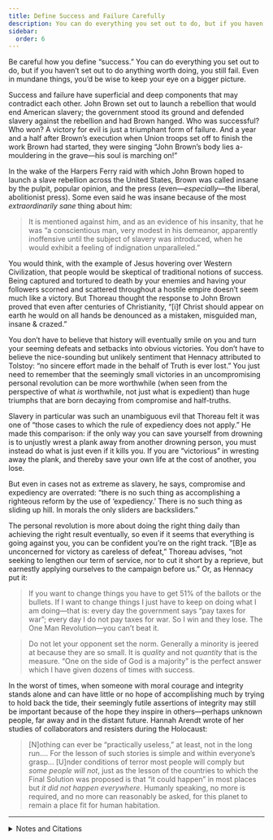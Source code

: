 ```yaml
---
title: Define Success and Failure Carefully
description: You can do everything you set out to do, but if you haven’t set out to do anything worth doing, you still fail.
sidebar:
  order: 6
---
```

Be careful how you define “success.”
You can do everything you set out to do, but if you haven’t set out to do anything worth doing, you still fail.
Even in mundane things, you’d be wise to keep your eye on a bigger picture.

Success and failure have superficial and deep components that may contradict each other.
John Brown set out to launch a rebellion that would end American slavery; the government stood its ground and defended slavery against the rebellion and had Brown hanged.
Who was successful? Who won?
A victory for evil is just a triumphant form of failure.
And a year and a half after Brown’s execution when Union troops set off to finish the work Brown had started, they were singing “John Brown’s body lies a-mouldering in the grave—his soul is marching on!”

In the wake of the Harpers Ferry raid with which John Brown hoped to launch a slave rebellion across the United States, Brown was called insane by the pulpit, popular opinion, and the press (even—<em>especially</em>—the liberal, abolitionist press).
Some even said he was insane because of the most <em>extraordinarily sane</em> thing about him:

> It is mentioned against him, and as an evidence of his insanity, that he was “a conscientious man, very modest in his demeanor, apparently inoffensive until the subject of slavery was introduced, when he would exhibit a feeling of indignation unparalleled.”

You would think, with the example of Jesus hovering over Western Civilization, that people would be skeptical of traditional notions of success.
Being captured and tortured to death by your enemies and having your followers scorned and scattered throughout a hostile empire doesn’t seem much like a victory.
But Thoreau thought the response to John Brown proved that even after centuries of Christianity, “[i]f Christ should appear on earth he would on all hands be denounced as a mistaken, misguided man, insane & crazed.”

You don’t have to believe that history will eventually smile on you and turn your seeming defeats and setbacks into obvious victories.
You don’t have to believe the nice-sounding but unlikely sentiment that Hennacy attributed to Tolstoy: “no sincere effort made in the behalf of Truth is ever lost.”
You just need to remember that the seemingly small victories in an uncompromising personal revolution can be more worthwhile (when seen from the perspective of what <em>is</em> worthwhile, not just what is expedient) than huge triumphs that are born decaying from compromise and half-truths.

Slavery in particular was such an unambiguous evil that Thoreau felt it was one of “those cases to which the rule of expediency does not apply.”
He made this comparison: if the only way you can save yourself from drowning is to unjustly wrest a plank away from another drowning person, you must instead do what is just even if it kills you.
If you are “victorious” in wresting away the plank, and thereby save your own life at the cost of another, you lose.

But even in cases not as extreme as slavery, he says, compromise and expediency are overrated: “there is no such thing as accomplishing a righteous reform by the use of ‘expediency.’
There is no such thing as sliding up hill.
In morals the only sliders are backsliders.”

The personal revolution is more about doing the right thing daily than achieving the right result eventually, so even if it seems that everything is going against you, you can be confident you’re on the right track.
“[B]e as unconcerned for victory as careless of defeat,” Thoreau advises, “not seeking to lengthen our term of service, nor to cut it short by a reprieve, but earnestly applying ourselves to the campaign before us.”
Or, as Hennacy put it:

> If you want to change things you have to get 51% of the ballots or the bullets. If I want to change things I just have to keep on doing what I am doing—that is: every day the government says “pay taxes for war”; every day I do not pay taxes for war. So I win and they lose. The One Man Revolution—you can’t beat it.

> Do not let your opponent set the norm. Generally a minority is jeered at because they are so small. It is <em>quality</em> and not <em>quantity</em> that is the measure. “One on the side of God is a majority” is the perfect answer which I have given dozens of times with success.

In the worst of times, when someone with moral courage and integrity stands alone and can have little or no hope of accomplishing much by trying to hold back the tide, their seemingly futile assertions of integrity may still be important because of the hope they inspire in others—perhaps unknown people, far away and in the distant future.
Hannah Arendt wrote of her studies of collaborators and resisters during the Holocaust:

> [N]othing can ever be “practically useless,” at least, not in the long run.… For the lesson of such stories is simple and within everyone’s grasp… [U]nder conditions of terror most people will comply but <em>some people will not</em>, just as the lesson of the countries to which the Final Solution was proposed is that “it could happen” in most places but <em>it did not happen everywhere</em>. Humanly speaking, no more is required, and no more can reasonably be asked, for this planet to remain a place fit for human habitation.

<hr />

<details>
<summary>Notes and Citations</summary>

* Thoreau quotes from the 21 October 1859 <i>Boston Journal</i> in a journal entry begun on 19 October 1859, from <i>The Price of Freedom</i> (2008) pp. 204–10
* Thoreau, H.D., 19 October 1859 journal entry, from <i>The Price of Freedom</i> (2008) pp. 204–10
* Hennacy, Ammon “Radical Philosophy” <i>The Book of Ammon</i> (1970) p. 108
* The closest thing I have found to the “no sincere effort” quote in Tolstoy’s works comes from his 1902 essay “To the Working People” in which he says “…one thing is unquestionable, and that is, that not one sincere effort of a man to act in this matter [the ownership of land] in godly fashion or in accordance with his conscience will be lost.” Tolstoy follows this with a paragraph that harmonizes well with this chapter:
  > “What can I alone do against all?” people frequently say, when they are confronted with an act which is not countenanced by the majority. To these people it seems that for the success of a thing there must be all, or at least many; but there must be many only for a bad thing. For a good thing it is enough if there be one, because God is always with him who does a good thing. And with whom God is, sooner or later all men will be.
* Thoreau, H.D. [“Resistance to Civil Government”](https://sniggle.net/TPL/index5.php?entry=rtcg)
* Thoreau, H.D. [“Slavery in Massachusetts”](https://sniggle.net/TPL/index5.php?entry=sim)
* Thoreau, H.D., July/August 1840 journal entry, from <i>The Price of Freedom</i> (2008) pp. 16–17
* Hennacy, Ammon “The Anarchist and the Banker” <i>The Book of Ammon</i> (1970) p. 216
* Hennacy, Ammon “Putting the Worst Foot Forward” <i>The Book of Ammon</i> (1970) p. 227. Hennacy paraphrases Thoreau, who wrote that “those who call themselves abolitionists should at once effectually withdraw their support, both in person and property, from the government of Massachusetts, and not wait till they constitute a majority of one, before they suffer the right to prevail through them. I think that it is enough if they have God on their side, without waiting for that other one. Moreover, any man more right than his neighbors constitutes a majority of one already.” (Thoreau, H.D. “Resistance…” op. cit.)
* Arendt, Hannah <i>Eichmann in Jerusalem</i> (2006 ed.) p. 233

</details>
